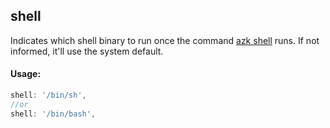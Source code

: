 ## shell

Indicates which shell binary to run once the command [azk shell](../command-line/shell.md) runs. If not informed, it'll use the system default.

#### Usage:

```js
shell: '/bin/sh',
//or
shell: '/bin/bash',
```

